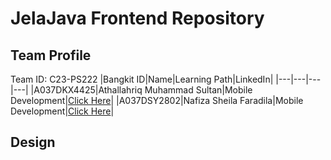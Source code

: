 # JelaJava Frontend Repository

## Team Profile

Team ID: C23-PS222
|Bangkit ID|Name|Learning Path|LinkedIn|
|---|---|---|---|
|A037DKX4425|Athallahriq Muhammad Sultan|Mobile Development|[Click Here](https://www.linkedin.com/in/athallahriq-sultan-642102242/)|
|A037DSY2802|Nafiza Sheila Faradila|Mobile Development|[Click Here](https://www.linkedin.com/in/nafiza-sheila-faradila-437460203/)|

## Design
